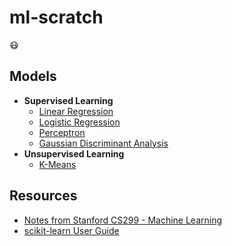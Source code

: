 # ml-scratch
😷

## Models
* **Supervised Learning**
  * [Linear Regression](https://github.com/joaopaulq/ml-scratch/blob/main/models/linear_regression.py)
  * [Logistic Regression](https://github.com/joaopaulq/ml-scratch/blob/main/models/logistic_regression.py)
  * [Perceptron](https://github.com/joaopaulq/ml-scratch/blob/main/models/perceptron.py)
  * [Gaussian Discriminant Analysis](https://github.com/joaopaulq/ml-scratch/blob/main/models/gda.py)
* **Unsupervised Learning**
  * [K-Means](https://github.com/joaopaulq/ml-scratch/blob/main/models/kmeans.py)

## Resources
* [Notes from Stanford CS299 - Machine Learning](http://cs229.stanford.edu/notes2020fall/notes2020fall/)
* [scikit-learn User Guide](https://scikit-learn.org/stable/user_guide.html)

